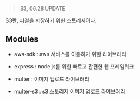 > S3, 06.28 UPDATE

S3란, 파일을 저장하기 위한 스토리지이다.

Modules
--------

* aws-sdk : aws 서비스를 이용하기 위한 라이브러리

* express : node.js를 위한 빠르고 간편한 웹 프레임워크

* multer : 이미지 업로드 라이브러리

* multer-s3 : s3 스토리지 이미지 업로드 라이브러리

